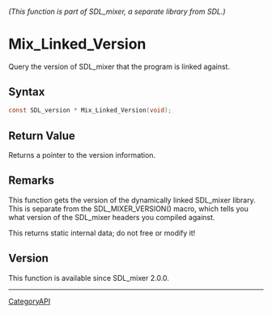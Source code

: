 ###### (This function is part of SDL_mixer, a separate library from SDL.)
# Mix_Linked_Version

Query the version of SDL_mixer that the program is linked against.

## Syntax

```c
const SDL_version * Mix_Linked_Version(void);

```

## Return Value

Returns a pointer to the version information.

## Remarks

This function gets the version of the dynamically linked SDL_mixer library.
This is separate from the SDL_MIXER_VERSION() macro, which tells you what
version of the SDL_mixer headers you compiled against.

This returns static internal data; do not free or modify it!

## Version

This function is available since SDL_mixer 2.0.0.

----
[CategoryAPI](CategoryAPI)

